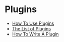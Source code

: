# Plugins

* [How To Use Plugins](./usage.md)
* [The List of Plugins](https://svrxjs.github.io/svrx-www/plugin?query=svrx-plugin-)
* [How To Write A Plugin](./contribution.md)